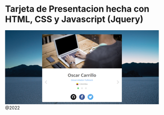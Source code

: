 # Tarjeta de Presentacion hecha con HTML, CSS y Javascript (Jquery)
![Vista previa'Tarjeta de presentación'](thumb.png)
@2022
